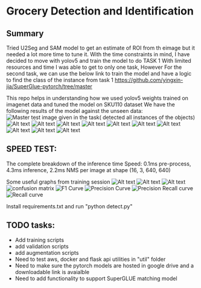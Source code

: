# Grocery Detection and Identification

## Summary
Tried U2Seg and SAM model to get an estimate of ROI from th eimage but it needed a lot more time to tune it. With the time constraints in mind, I have decided to move with yolov5 and train the model to do TASK 1
With limited resources and time I was able to get to only one task, However For the second task, we can use the below link to train the model and have a logic to find the class of the instance from task 1
https://github.com/yingxin-jia/SuperGlue-pytorch/tree/master

This repo helps in understanding how we used yolov5 weights trained on imagenet data and tuned the model on SKU110 dataset
We have the following results of the model against the unseen data:
![Master test image given in the task( detected all instances of the objects)](images/master_test.JPG)
![Alt text](images/Results/val_0.jpg) ![Alt text](images/Results/val_1.jpg) ![Alt text](images/Results/val_3.jpg) ![Alt text](images/Results/val_15.jpg) ![Alt text](images/Results/val_24.jpg) ![Alt text](images/Results/val_58.jpg) ![Alt text](images/Results/val_59.jpg) ![Alt text](images/Results/val_66.jpg) ![Alt text](images/Results/val_112.jpg) ![Alt text](images/Results/val_128.jpg)


## SPEED TEST:
The complete breakdown of the inference time 
Speed: 0.1ms pre-process, 4.3ms inference, 2.2ms NMS per image at shape (16, 3, 640, 640)

Some useful graphs from training session
![Alt text](images/validation_metrics.png) ![Alt text](images/validation_loss.png) ![Alt text](images/training_loss.png)
![confusion matrix](images/training/confusion_matrix.png) ![F1 Curve](images/training/F1_curve.png) ![Precision Curve](images/training/P_curve.png) ![Precision Recall curve](images/training/PR_curve.png) ![Recall curve](images/training/R_curve.png)

Install requirements.txt and run "python detect.py"

## TODO tasks:
* Add training scripts 
* add validation scripts
* add augmentation scripts
* Need to test aws, docker and flask api utilities in "util" folder
* Need to make sure the pytorch models are hosted in google drive and a downloadable link is avaialble
* Need to add functionality to support SuperGLUE matching model
